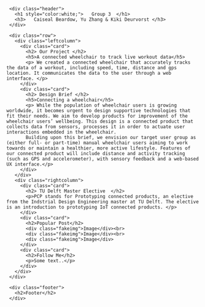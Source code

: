 <html lang="en">
  <head>
        <link rel="stylesheet" href="webPage.css">
  </head>

  <body>


     <div class="header">
       <h1 style="color:white;">   Group 3  </h1>
       <h3>   Caiseal Beardow, Yu Zhang & Kiki Deurvorst </h3>
     </div>

     <div class="row">
       <div class="leftcolumn">
         <div class="card">
           <h2> Our Project </h2>
           <h5>A connected wheelchair to track live workout data</h5>
           <p> We created a connected wheelchair that accurately tracks the data of a workout, including speed, time, distance and gps location. It communicates the data to the user through a web interface. </p>
         </div>
         <div class="card">
           <h2> Design Brief </h2>
           <h5>Connecting a wheelchair</h5>
           <p> While the population of wheelchair users is growing worldwide, it becomes urgent to design supportive technologies that fit their needs. We aim to develop products for improvement of the wheelchair users’ wellbeing. This design is a connected product that collects data from sensors, processes it in order to actuate user interactions embedded in the wheelchair.
           Building upon this brief, we envision our target user group as (either full- or part-time) manual wheelchair users aiming to work towards or maintain a healthier, more active lifestyle. Features of our connected product will include distance and activity tracking (such as GPS and accelerometer), with sensory feedback and a web-based UX interface.</p>
         </div>
       </div>
       <div class="rightcolumn">
         <div class="card">
           <h2> TU Delft Master Elective  </h2>
           <p>PCP stands for Prototyping connected products, an elective from the Indstrial Design Engineering master at TU Delft. The elective is an introduction to prototyping IoT connected products. </p>
         </div>
         <div class="card">
           <h2>Popular Post</h2>
           <div class="fakeimg">Image</div><br>
           <div class="fakeimg">Image</div><br>
           <div class="fakeimg">Image</div>
         </div>
         <div class="card">
           <h2>Follow Me</h2>
           <p>Some text..</p>
         </div>
       </div>
     </div>

     <div class="footer">
       <h2>Footer</h2>
     </div>

  </body>
</html>
